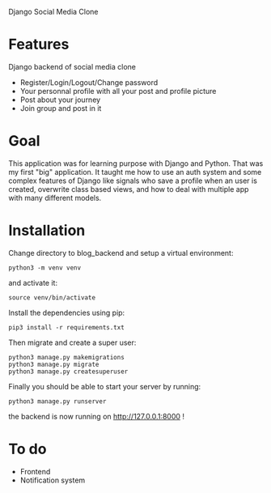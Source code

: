 Django Social Media Clone 

<h1>Features</h1>

<p>Django backend of social media clone</p>

- Register/Login/Logout/Change password
- Your personnal profile with all your post and profile picture 
- Post about your journey 
- Join group and post in it 

<h1>Goal</h1>

This application was for learning purpose with Django and Python. 
That was my first "big" application. It taught me how to use an auth 
system and some complex features of Django like signals who save a profile
when an user is created, overwrite class based views, and how to deal with 
multiple app with many different models.

<h1>Installation</h1>

Change directory to blog_backend and setup a virtual environment:

```
python3 -m venv venv 
```

and activate it:

```
source venv/bin/activate
```

Install the dependencies using pip:

```
pip3 install -r requirements.txt
```

Then migrate and create a super user:

```
python3 manage.py makemigrations 
python3 manage.py migrate
python3 manage.py createsuperuser
```

Finally you should be able to start your server by running:

```
python3 manage.py runserver
```

the backend is now running on http://127.0.0.1:8000 !


<h1>To do </h1>

- Frontend
- Notification system

